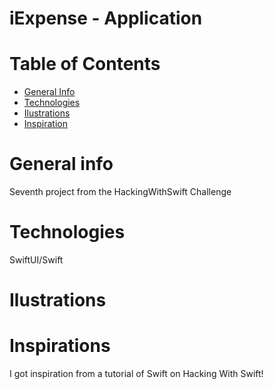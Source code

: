 # iExpense - Application

# Table of Contents

- <a href="https://github.com/sergiosepulveda09/iExpense/tree/main#general-info" >General Info</a>
- <a href="https://github.com/sergiosepulveda09/iExpense/tree/main#technologies">Technologies</a>
- <a href="https://github.com/sergiosepulveda09/iExpense/tree/main#ilustrations">Ilustrations</a>
- <a href="https://github.com/sergiosepulveda09/iExpense/tree/main#inspirations">Inspiration</a>

# General info

Seventh project from the HackingWithSwift Challenge

# Technologies
SwiftUI/Swift
# Ilustrations


# Inspirations
I got inspiration from a tutorial of Swift on Hacking With Swift! 

